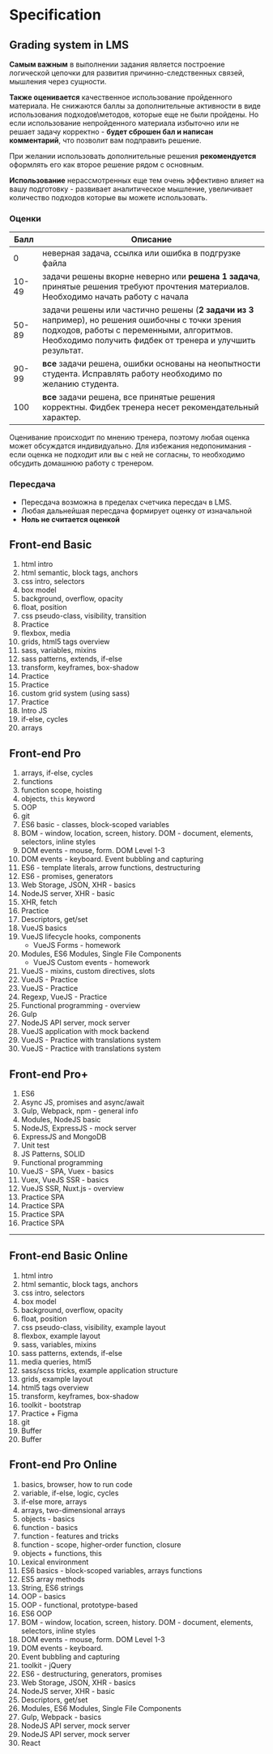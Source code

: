# Specification

## Grading system in LMS

**Самым важным** в выполнении задания является построение логической цепочки для развития причинно-следственных связей, мышления через сущности.

**Также оценивается** качественное использование пройденного материала. Не снижаются баллы за дополнительные активности в виде использования подходов\методов, которые еще не были пройдены. Но если использование непройденного материала избыточно или не решает задачу корректно - **будет сброшен бал и написан комментарий**, что позволит вам подправить решение.

При желании использовать дополнительные решения **рекомендуется** оформлять его как второе решение рядом с основным.

 **Использование** нерассмотренных еще тем очень эффективно влияет на вашу подготовку - развивает аналитическое мышление, увеличивает количество подходов которые вы можете использовать.

### Оценки

|  Балл | Описание  |
|---|---|
| 0  | неверная задача, ссылка или ошибка в подгрузке файла  |
| 10-49  | задачи решены вкорне неверно или **решена 1 задача**, принятые решения требуют прочтения материалов. Необходимо начать работу с начала |
| 50-89  | задачи решены или частично решены (**2 задачи из 3** например), но решения ошибочны с точки зрения подходов, работы с переменными, алгоритмов. Необходимо получить фидбек от тренера и улучшить результат. |
| 90-99  | **все** задачи решена, ошибки основаны на неопытности студента. Исправлять работу необходимо по желанию студента. |
| 100  | **все** задачи решена, все принятые решения корректны. Фидбек тренера несет рекомендательный характер. |

    
Оценивание происходит по мнению тренера, поэтому любая оценка может обсуждатся индивидуально.
Для избежания недопонимания - если оценка не подходит или вы с ней не согласны, то необходимо обсудить домашнюю работу с тренером.

### Пересдача
* Пересдача возможна в пределах счетчика пересдач в LMS.
* Любая дальнейшая пересдача формирует оценку от изначальной
* **Ноль не считается оценкой**



## Front-end Basic
1. html intro
2. html semantic, block tags, anchors
3. css intro, selectors
4. box model
5. background, overflow, opacity
6. float, position
7. css pseudo-class, visibility, transition
8. Practice
9. flexbox, media
10. grids, html5 tags overview
11. sass, variables, mixins
12. sass patterns, extends, if-else
13. transform, keyframes, box-shadow 
14. Practice
15. Practice
16. custom grid system (using sass)
17. Practice
18. Intro JS
19. if-else, cycles
20. arrays

## Front-end Pro

1. arrays, if-else, cycles
2. functions
3. function scope, hoisting
4. objects, `this` keyword
5. OOP
6. git
7. ES6 basic - classes, block-scoped variables
8. BOM - window, location, screen, history. DOM - document, elements, selectors, inline styles
9. DOM events - mouse, form. DOM Level 1-3
10. DOM events - keyboard. Event bubbling and capturing
11. ES6 - template literals, arrow functions, destructuring
12. ES6 - promises, generators
13. Web Storage, JSON, XHR - basics
14. NodeJS server, XHR - basic
15. XHR, fetch
16. Practice
17. Descriptors, get/set
18. VueJS basics
19. VueJS lifecycle hooks, components
    * VueJS Forms - homework
20. Modules, ES6 Modules, Single File Components
    * VueJS Custom events - homework
21. VueJS - mixins, custom directives, slots
22. VueJS - Practice
23. VueJS - Practice
24. Regexp, VueJS - Practice
25. Functional programming - overview
26. Gulp
27. NodeJS API server, mock server
28. VueJS application with mock backend
29. VueJS - Practice with translations system
30. VueJS - Practice with translations system

## Front-end Pro+

1. ES6
2. Async JS, promises and async/await
3. Gulp, Webpack, npm - general info
4. Modules, NodeJS basic
5. NodeJS, ExpressJS - mock server
6. ExpressJS and MongoDB
7. Unit test
8. JS Patterns, SOLID
9. Functional programming
10. VueJS - SPA, Vuex - basics
11. Vuex, VueJS SSR - basics
12. VueJS SSR, Nuxt.js - overview
13. Practice SPA
14. Practice SPA
15. Practice SPA
16. Practice SPA

---

## Front-end Basic Online
1. html intro
2. html semantic, block tags, anchors
3. css intro, selectors
4. box model
5. background, overflow, opacity
6. float, position
7. css pseudo-class, visibility, example layout
8. flexbox, example layout
9. sass, variables, mixins
10. sass patterns, extends, if-else
11. media queries, html5
12. sass/scss tricks, example application structure
13. grids, example layout
14. html5 tags overview
15. transform, keyframes, box-shadow
16. toolkit - bootstrap
17. Practice + Figma
18. git
19. Buffer
20. Buffer

## Front-end Pro Online

1. basics, browser, how to run code
2. variable, if-else, logic, cycles
3. if-else more, arrays
4. arrays, two-dimensional arrays
5. objects - basics
6. function - basics
7. function - features and tricks
8. function - scope, higher-order function, closure
9. objects + functions, this
10. Lexical environment
11. ES6 basics - block-scoped variables, arrays functions
12. ES5 array methods
13. String, ES6 strings
14. OOP - basics
15. OOP - functional, prototype-based
16. ES6 OOP
17. BOM - window, location, screen, history. DOM - document, elements, selectors, inline styles
18. DOM events - mouse, form. DOM Level 1-3
19. DOM events - keyboard.
20. Event bubbling and capturing 
21. toolkit - jQuery
22. ES6 - destructuring, generators, promises
23. Web Storage, JSON, XHR - basics
24. NodeJS server, XHR - basic
25. Descriptors, get/set
26. Modules, ES6 Modules, Single File Components
27. Gulp, Webpack - basics 
28. NodeJS API server, mock server
29. NodeJS API server, mock server
30. React
